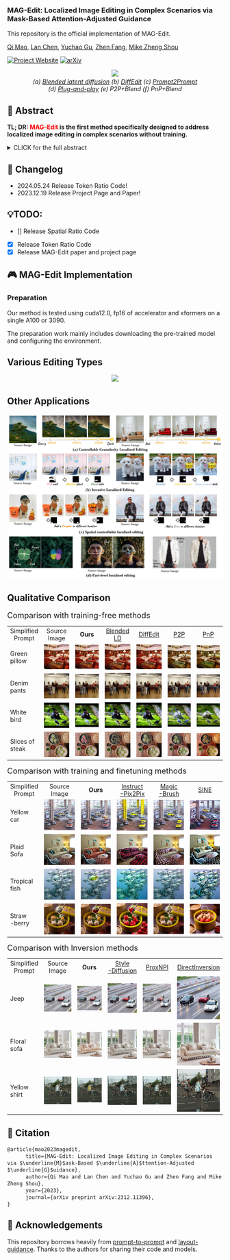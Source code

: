### MAG-Edit: Localized Image Editing in Complex Scenarios via Mask-Based Attention-Adjusted Guidance  

This repository is the official implementation of MAG-Edit.

[Qi Mao](https://sites.google.com/view/qi-mao/), [Lan Chen](), [Yuchao Gu](https://ycgu.site/), [Zhen Fang](), [Mike Zheng Shou](https://sites.google.com/view/showlab)


[![Project Website](https://img.shields.io/badge/Project-Website-orange
)](https://mag-edit.github.io/)
[![arXiv](https://img.shields.io/badge/arXiv-2312.11396-red
)]()

<p align="center">
<img src="assets/teaser.png"width="1060px"/>  
<br>
<em> (a) <a href="https://github.com/omriav/blended-latent-diffusion">Blended latent diffusion</a>  (b) <a href="https://arxiv.org/abs/2210.11427">DiffEdit</a>  (c) <a href="https://github.com/google/prompt-to-prompt">Prompt2Prompt</a> <br> 
(d)  <a href="https://github.com/MichalGeyer/plug-and-play">Plug-and-play</a>  (e) P2P+Blend (f) PnP+Blend</em>
</p>

## :bookmark: Abstract
<b>TL; DR: <font color="red">MAG-Edit</font> is the first method specifically designed to
address localized image editing in complex scenarios without training.</b>

<details><summary>CLICK for the full abstract</summary>
Recent diffusion-based image editing approaches have exhibited impressive editing capabilities in images with simple compositions. However, localized editing in complex scenarios has not been well-studied in the literature, despite its growing real-world demands. Existing mask-based inpainting methods fall short of retaining the underlying structure within the edit region. Meanwhile, mask-free attention-based methods often exhibit editing leakage and misalignment in more complex compositions. In this work, we develop MAG-Edit, a training-free, inference-stage optimization method, which enables localized image editing in complex scenarios. In particular, MAG-Edit optimizes the noise latent feature in diffusion models by maximizing two mask-based cross-attention constraints of the edit token, which in turn gradually enhances the local alignment with the desired prompt. Extensive quantitative and qualitative experiments demonstrate the effectiveness of our method in achieving both text alignment and structure preservation for localized editing within complex scenarios.
</details>

## :pencil: Changelog
- 2024.05.24 Release Token Ratio Code!
- 2023.12.19 Release Project Page and Paper!
## 💡TODO:
- [] Release Spatial Ratio Code 
- [x] Release Token Ratio Code
- [x] Release MAG-Edit paper and project page
## :video_game: MAG-Edit Implementation
### Preparation
<p>Our method is tested using cuda12.0, fp16 of accelerator and xformers on a single A100 or 3090.</p>
<p>The preparation work mainly includes downloading the pre-trained model and configuring the environment.</p>

<p align="center">
<h2> Various Editing Types </h2>
<p align="center">
<img src="assets/editing_types.png"/>  
</p>

<h2> Other Applications</h2>  
<p align="center">
<img src="assets/other_apps.jpg"/>  
<br>

<h2> Qualitative Comparison </h2>
<font size=4>Comparison with training-free methods</font>

<p align="center">
  <table align="center"  >
    <tr >
      <td  style="text-align:center;" width=10% >
       Simplified <br>Prompt
      </td>
      <td  style="text-align:center;" width=15%>
       Source <br> Image
      </td>
      <td   style="text-align:center;"  width=15%>
        <b>Ours</b>
      </td>
      <td  style="text-align:center;"  width=15%>
       <a href="https://github.com/omriav/blended-latent-diffusion">Blended LD</a>
      </td>
      <td  style="text-align:center;"  width=15%>
      <a href="https://arxiv.org/abs/2210.11427">DiffEdit</a>
      </td>
      <td  style="text-align:center;"  width=15%>
      <a href="https://github.com/google/prompt-to-prompt/">P2P</a>
      </td>
      <td  style="text-align:center;"  width=15%>
      <a href="https://github.com/MichalGeyer/plug-and-play">PnP</a>
      </td>
    </tr>
    <tr>
      <td   width=10%>
        Green <br>pillow
      </td>
      <td   width=15%>
        <img src="assets/compare/training-free/1/source.png">
      </td>
      <td  width=15%> 
        <img src="assets/compare/training-free/1/ours.png" >
      </td>
      <td   width=15%>
        <img src="assets/compare/training-free/1/blended.png" >
      </td>          
      <td  width=15%>
        <img src="assets/compare/training-free/1/diffedit.png" >
      </td>
      <td width=15%>
        <img src="assets/compare/training-free/1/p2p.png" >
      </td>      
      <td  width=15%>
        <img src="assets/compare/training-free/1/pnp.png" >
      </td>     
    </tr>
    <tr>
      <td  >
        Denim <br>pants
      </td>
      <td >
        <img src="assets/compare/training-free/2/source.png" >
      </td>
      <td  >
        <img src="assets/compare/training-free/2/ours.png" >
      </td>
      <td  >
        <img src="assets/compare/training-free/2/blended.png" >
      </td>          
      <td  >
        <img src="assets/compare/training-free/2/diffedit.png" >
      </td>
      <td >
        <img src="assets/compare/training-free/2/p2p.png">
      </td>      
      <td >
        <img src="assets/compare/training-free/2/pnp.png" >
      </td>     
    </tr>
    <tr>
      <td  >
        White <br>bird
      </td>
      <td >
        <img src="assets/compare/training-free/3/source.png" >
      </td>
      <td  >
        <img src="assets/compare/training-free/3/ours.png" >
      </td>
      <td  >
        <img src="assets/compare/training-free/3/blended.png">
      </td>          
      <td >
        <img src="assets/compare/training-free/3/diffedit.png" >
      </td>
      <td >
        <img src="assets/compare/training-free/3/p2p.png" >
      </td>      
      <td>
        <img src="assets/compare/training-free/3/pnp.png" >
      </td>     
    </tr>
    <tr>
      <td  >
        Slices of <br>steak
      </td>
      <td>
        <img src="assets/compare/training-free/4/source.png"> 
      </td>
      <td>
        <img src="assets/compare/training-free/4/ours.png" >
      </td>
      <td >
        <img src="assets/compare/training-free/4/blended.png"  >
      </td>          
      <td  >
        <img src="assets/compare/training-free/4/diffedit.png" >
      </td>
      <td >
        <img src="assets/compare/training-free/4/p2p.png"  >
      </td>      
      <td>
        <img src="assets/compare/training-free/4/pnp.png" >
      </td>  
    </tr>   
  </table>


<font size=4>Comparison with training and finetuning methods</font>

<p align="center">
  <table align="center"  >
    <tr >
      <td  style="text-align:center;" width=10% >
       Simplified <br>Prompt
      </td>
      <td  style="text-align:center;" width=15%>
       Source <br> Image
      </td>
      <td   style="text-align:center;"  width=15%>
        <b>Ours</b>
      </td>
      <td  style="text-align:center;"  width=15%>
       <a href="https://github.com/timothybrooks/instruct-pix2pix">Instruct<br>-Pix2Pix</a>
      </td>
      <td  style="text-align:center;"  width=15%>
      <a href="https://github.com/OSU-NLP-Group/MagicBrush">Magic<br>-Brush</a>
      </td>
      <td  style="text-align:center;"  width=15%>
      <a href="https://github.com/zhang-zx/SINE">SINE</a>
      </td>
    </tr>
    <tr>
      <td   width=10%>
        Yellow <br>car
      </td>
      <td   width=18%>
        <img src="assets/compare/training/1/source.png">
      </td>
      <td  width=18%> 
        <img src="assets/compare/training/1/ours.png" >
      </td>
      <td   width=18%>
        <img src="assets/compare/training/1/ip2p.png" >
      </td>          
      <td  width=18%>
        <img src="assets/compare/training/1/magic.png" ></img>
      </td>
      <td width=18%>
        <img src="assets/compare/training/1/sine.png" >
      </td>    
    </tr>
    <tr>
      <td   width=10%>
        Plaid <br>Sofa
      </td>
      <td   width=15%>
        <img src="assets/compare/training/4/source.png">
      </td>
      <td  width=15%> 
        <img src="assets/compare/training/4/ours.png" >
      </td>
      <td   width=15%>
        <img src="assets/compare/training/4/ip2p.png" >
      </td>          
      <td  width=15%>
        <img src="assets/compare/training/4/magic.png" ></img>
      </td>
      <td width=15%>
        <img src="assets/compare/training/4/sine.png" >
      </td> 
    </tr>   
    <tr>
      <td   width=10%>
        Tropical <br>fish
      </td>
      <td   width=18%>
        <img src="assets/compare/training/2/source.png">
      </td>
      <td  width=18%> 
        <img src="assets/compare/training/2/ours.png" >
      </td>
      <td   width=18%>
        <img src="assets/compare/training/2/ip2p.png" >
      </td>          
      <td  width=18%>
        <img src="assets/compare/training/2/magic.png" ></img>
      </td>
      <td width=18%>
        <img src="assets/compare/training/2/sine.png" >
      </td>    
    </tr>
    <tr>
        <td   width=10%>
        Straw<br>-berry
      </td>
      <td   width=18%>
        <img src="assets/compare/training/3/source.png">
      </td>
      <td  width=18%> 
        <img src="assets/compare/training/3/ours.png" >
      </td>
      <td   width=18%>
        <img src="assets/compare/training/3/ip2p.png" >
      </td>          
      <td  width=18%>
        <img src="assets/compare/training/3/magic.png" ></img>
      </td>
      <td width=18%>
        <img src="assets/compare/training/3/sine.png" >
      </td>          
    </tr>
  </table>


<font size=4>Comparison with Inversion methods</font>

<p align="center">
  <table align="center"  >
    <tr >
      <td  style="text-align:center;" width=10% >
       Simplified <br>Prompt
      </td>
      <td  style="text-align:center;" width=15%>
       Source <br> Image
      </td>
      <td   style="text-align:center;"  width=15%>
        <b>Ours</b>
      </td>
      <td  style="text-align:center;"  width=15%>
       <a href="https://github.com/sen-mao/StyleDiffusion">Style<br>-Diffusion</a>
      </td>
      <td  style="text-align:center;"  width=15%>
      <a href="https://github.com/phymhan/prompt-to-prompt">ProxNPI</a>
      </td>
      <td  style="text-align:center;"  width=15%>
      <a href="https://github.com/cure-lab/DirectInversion">DirectInversion</a>
      </td>
    </tr>
    <tr>
      <td   width=10%>
        Jeep
      </td>
      <td   width=18%>
        <img src="assets/compare/inversion/1/source.png">
      </td>
      <td  width=18%> 
        <img src="assets/compare/inversion/1/ours.png" >
      </td>
      <td   width=18%>
        <img src="assets/compare/inversion/1/stylediffusion.png" >
      </td>          
      <td  width=18%>
        <img src="assets/compare/inversion/1/proxnpi.png" ></img>
      </td>
      <td width=18%>
        <img src="assets/compare/inversion/1/directinversion.png" >
      </td>    
    </tr>
    <tr>
       <td   width=10%>
        Floral <br>sofa
      </td>
      <td   width=18%>
        <img src="assets/compare/inversion/2/source.png">
      </td>
      <td  width=18%> 
        <img src="assets/compare/inversion/2/ours.png" >
      </td>
      <td   width=18%>
        <img src="assets/compare/inversion/2/stylediffusion.png" >
      </td>          
      <td  width=18%>
        <img src="assets/compare/inversion/2/proxnpi.png" ></img>
      </td>
      <td width=18%>
        <img src="assets/compare/inversion/2/directinversion.png" >
      </td>    
    </tr>   
    <tr>
      <td   width=10%>
        Yellow <br>shirt
      </td>
      <td   width=18%>
        <img src="assets/compare/inversion/3/source.png">
      </td>
      <td  width=18%> 
        <img src="assets/compare/inversion/3/ours.png" >
      </td>
      <td   width=18%>
        <img src="assets/compare/inversion/3/stylediffusion.png" >
      </td>          
      <td  width=18%>
        <img src="assets/compare/inversion/3/proxnpi.png" ></img>
      </td>
      <td width=18%>
        <img src="assets/compare/inversion/3/directinversion.png" >
      </td>    
    </tr>
  </table>


## :triangular_flag_on_post: Citation 

```
@article{mao2023magedit,
      title={MAG-Edit: Localized Image Editing in Complex Scenarios via $\underline{M}$ask-Based $\underline{A}$ttention-Adjusted $\underline{G}$uidance}, 
      author={Qi Mao and Lan Chen and Yuchao Gu and Zhen Fang and Mike Zheng Shou},
      year={2023},
      journal={arXiv preprint arXiv:2312.11396},
}
``` 


## :revolving_hearts: Acknowledgements

This repository borrows heavily from [prompt-to-prompt](https://github.com/google/prompt-to-prompt/) and [layout-guidance](https://github.com/silent-chen/layout-guidance). Thanks to the authors for sharing their code and models.




